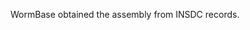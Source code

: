 [//]: # (Created by ./bin/manage_files.pl from ./species/Mesorhabditis_belari/PRJEB30104/Mesorhabditis_belari_PRJEB30104.assembly.html on Thu Jun 11 13:44:53 2020)
WormBase obtained the assembly from INSDC records.
